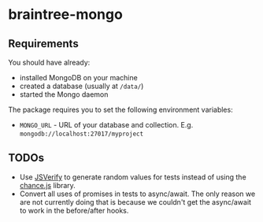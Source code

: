# braintree-mongo

## Requirements

You should have already:

* installed MongoDB on your machine
* created a database (usually at `/data/`)
* started the Mongo daemon

The package requires you to set the following environment variables:

* `MONGO_URL` - URL of your database and collection. E.g. `mongodb://localhost:27017/myproject`

## TODOs

* Use [JSVerify](http://jsverify.github.io/) to generate random values for tests instead of using the [chance.js](https://github.com/chancejs/chancejs) library.
* Convert all uses of promises in tests to async/await. The only reason we are not currently doing that is because we couldn't get the async/await to work in the before/after hooks.
